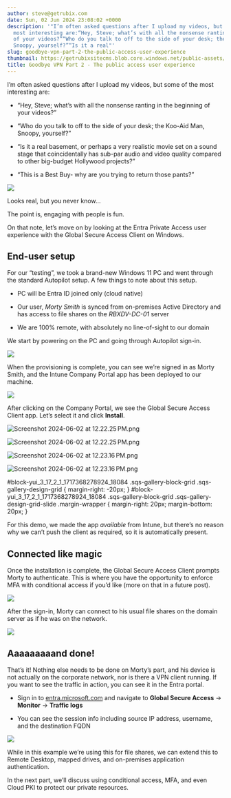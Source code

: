 ```yaml
---
author: steve@getrubix.com
date: Sun, 02 Jun 2024 23:08:02 +0000
description: '"I’m often asked questions after I upload my videos, but some of the
  most interesting are:“Hey, Steve; what’s with all the nonsense ranting in the beginning
  of your videos?”“Who do you talk to off to the side of your desk; the Koo-Aid Man,
  Snoopy, yourself?”“Is it a real"'
slug: goodbye-vpn-part-2-the-public-access-user-experience
thumbnail: https://getrubixsitecms.blob.core.windows.net/public-assets/content/v1/logo512.png
title: Goodbye VPN Part 2 - The public access user experience
---
```


I’m often asked questions after I upload my videos, but some of the most interesting are:

-   “Hey, Steve; what’s with all the nonsense ranting in the beginning of your videos?”
    
-   “Who do you talk to off to the side of your desk; the Koo-Aid Man, Snoopy, yourself?”
    
-   “Is it a real basement, or perhaps a very realistic movie set on a sound stage that coincidentally has sub-par audio and video quality compared to other big-budget Hollywood projects?”
    
-   “This is a Best Buy- why are you trying to return those pants?”
    

![](https://getrubixsitecms.blob.core.windows.net/public-assets/content/v1/5dd365a31aa1fd743bc30b8e/190d7931-8569-4095-a1e0-ba194d00a23c/PXL_20240528_172145751.MP.jpg)

Looks real, but you never know…

The point is, engaging with people is fun.

On that note, let’s move on by looking at the Entra Private Access user experience with the Global Secure Access Client on Windows.

End-user setup
--------------

For our “testing”, we took a brand-new Windows 11 PC and went through the standard Autopilot setup. A few things to note about this setup.

-   PC will be Entra ID joined only (cloud native)
    
-   Our user, _Morty Smith_ is synced from on-premises Active Directory and has access to file shares on the _RBXDV-DC-01_ server
    
-   We are 100% remote, with absolutely no line-of-sight to our domain
    

We start by powering on the PC and going through Autopilot sign-in.

![](https://getrubixsitecms.blob.core.windows.net/public-assets/content/v1/5dd365a31aa1fd743bc30b8e/481c14fe-6eec-4eb6-bcd6-2e2f0110bd21/Screenshot+2024-06-02+at+12.06.21%E2%80%AFPM.png)

When the provisioning is complete, you can see we’re signed in as Morty Smith, and the Intune Company Portal app has been deployed to our machine.

![](https://getrubixsitecms.blob.core.windows.net/public-assets/content/v1/5dd365a31aa1fd743bc30b8e/11d42d73-f936-4eb1-87e7-d49d18f88e80/Screenshot+2024-06-02+at+12.23.03%E2%80%AFPM.png)

After clicking on the Company Portal, we see the Global Secure Access Client app. Let’s select it and click **Install**.

![Screenshot 2024-06-02 at 12.22.25 PM.png](https://getrubixsitecms.blob.core.windows.net/public-assets/content/v1/5dd365a31aa1fd743bc30b8e/1717368622157-I48V6M2605EZHUJJ4B7C/Screenshot+2024-06-02+at+12.22.25%E2%80%AFPM.png)

![Screenshot 2024-06-02 at 12.22.25 PM.png](https://getrubixsitecms.blob.core.windows.net/public-assets/content/v1/5dd365a31aa1fd743bc30b8e/1717368622157-I48V6M2605EZHUJJ4B7C/Screenshot+2024-06-02+at+12.22.25%E2%80%AFPM.png)

![Screenshot 2024-06-02 at 12.23.16 PM.png](https://getrubixsitecms.blob.core.windows.net/public-assets/content/v1/5dd365a31aa1fd743bc30b8e/1717368622095-MS6WGWNQJPLVL92YJ31A/Screenshot+2024-06-02+at+12.23.16%E2%80%AFPM.png)

![Screenshot 2024-06-02 at 12.23.16 PM.png](https://getrubixsitecms.blob.core.windows.net/public-assets/content/v1/5dd365a31aa1fd743bc30b8e/1717368622095-MS6WGWNQJPLVL92YJ31A/Screenshot+2024-06-02+at+12.23.16%E2%80%AFPM.png)

#block-yui\_3\_17\_2\_1\_1717368278924\_18084 .sqs-gallery-block-grid .sqs-gallery-design-grid { margin-right: -20px; } #block-yui\_3\_17\_2\_1\_1717368278924\_18084 .sqs-gallery-block-grid .sqs-gallery-design-grid-slide .margin-wrapper { margin-right: 20px; margin-bottom: 20px; }

For this demo, we made the app _available_ from Intune, but there’s no reason why we can’t push the client as required, so it is automatically present.

Connected like magic
--------------------

Once the installation is complete, the Global Secure Access Client prompts Morty to authenticate. This is where you have the opportunity to enforce MFA with conditional access if you’d like (more on that in a future post).

![](https://getrubixsitecms.blob.core.windows.net/public-assets/content/v1/5dd365a31aa1fd743bc30b8e/3ae54292-8d08-42ec-895a-9fec449c6f6b/Screenshot+2024-06-02+at+12.25.20%E2%80%AFPM.png)

After the sign-in, Morty can connect to his usual file shares on the domain server as if he was on the network.

![](https://getrubixsitecms.blob.core.windows.net/public-assets/content/v1/5dd365a31aa1fd743bc30b8e/3354b645-2eb7-463a-83fb-2a7796e85c65/Screenshot+2024-06-02+at+12.26.36%E2%80%AFPM.png)

Aaaaaaaaand done!
-----------------

That’s it! Nothing else needs to be done on Morty’s part, and his device is not actually on the corporate network, nor is there a VPN client running. If you want to see the traffic in action, you can see it in the Entra portal.

-   Sign in to [entra.microsoft.com](http://entra.microsoft.com/) and navigate to **Global Secure Access** -> **Monitor** -> **Traffic logs**
    
-   You can see the session info including source IP address, username, and the destination FQDN
    

![](https://getrubixsitecms.blob.core.windows.net/public-assets/content/v1/5dd365a31aa1fd743bc30b8e/2bfd8467-bfef-41c4-a24e-8b5ac466fdcf/Screenshot+2024-06-02+at+5.59.58%E2%80%AFPM.png)

While in this example we’re using this for file shares, we can extend this to Remote Desktop, mapped drives, and on-premises application authentication.

In the next part, we’ll discuss using conditional access, MFA, and even Cloud PKI to protect our private resources.